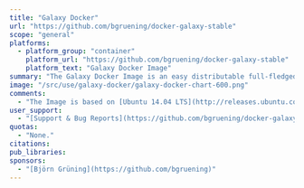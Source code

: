 ```yaml
---
title: "Galaxy Docker"
url: "https://github.com/bgruening/docker-galaxy-stable"
scope: "general"
platforms:
  - platform_group: "container"
    platform_url: "https://github.com/bgruening/docker-galaxy-stable"
    platform_text: "Galaxy Docker Image"
summary: "The Galaxy Docker Image is an easy distributable full-fledged Galaxy installation, that can be used for testing, teaching and presenting new tools and features."
image: "/src/use/galaxy-docker/galaxy-docker-chart-600.png"
comments:
  - "The Image is based on [Ubuntu 14.04 LTS](http://releases.ubuntu.com/14.04/) and all recommended Galaxy requirements are installed. The following chart should illustrate the Docker image hierarchy we have build to make is as easy as possible to build on different layers of our stack and create many exciting Galaxy flavors."
user_support:
  - "[Support & Bug Reports](https://github.com/bgruening/docker-galaxy-stable#support--bug-reports--toc)"
quotas:
  - "None."
citations:
pub_libraries:
sponsors:
  - "[Björn Grüning](https://github.com/bgruening)"
---
```


